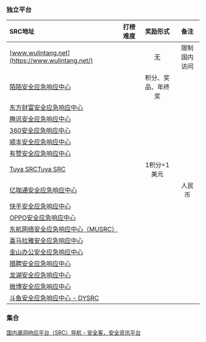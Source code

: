 ### 独立平台
| SRC地址        | 打榜难度   |  奖励形式  | 备注 |
| :--------  | :-----  | :----:  | :----:|
|[www.wulintang.net](https://www.wulintang.net/)||无|限制国内访问|
|[陌陌安全应急响应中心](https://security.immomo.com/blog)||积分、奖品、年终奖||
|[东方财富安全应急响应中心](https://security.eastmoney.com/)||||
|[腾讯安全应急响应中心](https://security.tencent.com/?show4orY.doczeP3JNE20231229)||||
|[360安全应急响应中心](https://security.360.cn/)||||
|[顺丰安全应急响应中心](https://sfsrc.sf-express.com/home)||||
|[有赞安全应急响应中心](https://src.youzan.com/)||||
|[Tuya SRC](https://src.tuya.com/)[Tuya SRC](https://src.tuyacn.com/)||1积分=1美元||
|[亿咖通安全应急响应中心](https://src.ecarxgroup.com/)|||人民币|
|[快手安全应急响应中心](https://security.kuaishou.com/notice)||||
|[OPPO安全应急响应中心](https://security.oppo.com/cn/noticeDetail?notice_only_key=20221659515571953)||||
|[东航网络安全应急响应中心（MUSRC）](https://src.ceair.com/contributionList/)||||
|[喜马拉雅安全应急响应中心](https://security.ximalaya.com/)||||
|[金山办公安全应急响应中心](https://security.wps.cn/)||||
|[猎聘安全应急响应中心](https://security.liepin.com/)||||
|[龙湖安全应急响应中心](https://security.longfor.com/#/home)||||
|[微博安全应急响应中心](https://wsrc.weibo.com/)||||
|[斗鱼安全应急响应中心 - DYSRC](https://security.douyu.com/)||||


### 集合
[国内漏洞响应平台（SRC）导航 - 安全客，安全资讯平台](https://www.anquanke.com/src)
